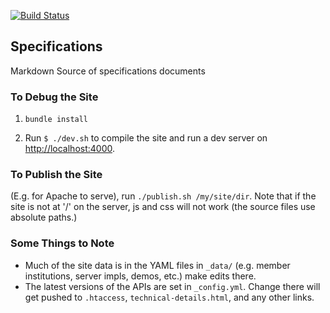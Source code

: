 [![Build Status](https://travis-ci.org/IIIF/iiif.io.svg?branch=master)](https://travis-ci.org/IIIF/iiif.io)

## Specifications

Markdown Source of specifications documents

### To Debug the Site

 1. `bundle install`

 2. Run `$ ./dev.sh` to compile the site and run a dev server on [http://localhost:4000](http://localhost:4000).

### To Publish the Site

(E.g. for Apache to serve), run `./publish.sh /my/site/dir`. Note that if the site is not at '/' on the server, js and css will not work (the source files use absolute paths.)

### Some Things to Note

 * Much of the site data is in the YAML files in `_data/` (e.g. member institutions, server impls, demos, etc.) make edits there.
 * The latest versions of the APIs are set in `_config.yml`. Change there will get pushed to `.htaccess`, `technical-details.html`, and any other links.

